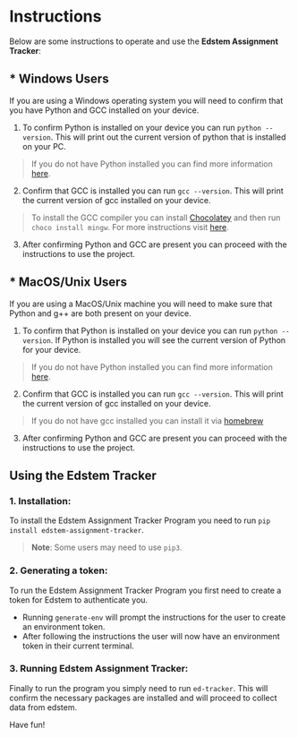 # Instructions

Below are some instructions to operate and use the **Edstem Assignment Tracker**:

## * Windows Users

If you are using a Windows operating system you will need to confirm that you have Python and GCC installed on your device.

1. To confirm Python is installed on your device you can run `python --version`. This will print out the current version of python that is installed on your PC.
>If you do not have Python installed you can find more information [here](https://www.python.org/downloads/).

2. Confirm that GCC is installed you can run `gcc --version`. This will print the current version of gcc installed on your device.
>To install the GCC compiler you can install [Chocolatey](https://chocolatey.org/install) and then run `choco install mingw`. For more instructions visit [here](https://www.mingw-w64.org/downloads/#w64devkit).

3. After confirming Python and GCC are present you can proceed with the instructions to use the project.

## * MacOS/Unix Users

If you are using a MacOS/Unix machine you will need to make sure that Python and g++ are both present on your device.

1. To confirm that Python is installed on your device you can run `python --version`. If Python is installed you will see the current version of Python for your device.
>If you do not have Python installed you can find more information [here](https://www.python.org/downloads/).

2. Confirm that GCC is installed you can run `gcc --version`. This will print the current version of gcc installed on your device.
>If you do not have gcc installed you can install it via [homebrew](https://formulae.brew.sh/formula/gcc)

3. After confirming Python and GCC are present you can proceed with the instructions to use the project.

## Using the Edstem Tracker

### 1. Installation:
To install the Edstem Assignment Tracker Program you need to run `pip install edstem-assignment-tracker`. 
>**Note**: Some users may need to use `pip3`.


### 2. Generating a token:
To run the Edstem Assignment Tracker Program you first need to create a token for Edstem to authenticate you.
- Running `generate-env` will prompt the instructions for the user to create an environment token. 
- After following the instructions the user will now have an environment token in their current terminal.

### 3. Running Edstem Assignment Tracker:
Finally to run the program you simply need to run `ed-tracker`. This will confirm the necessary packages are installed and will proceed to collect data from edstem. 

Have fun!
